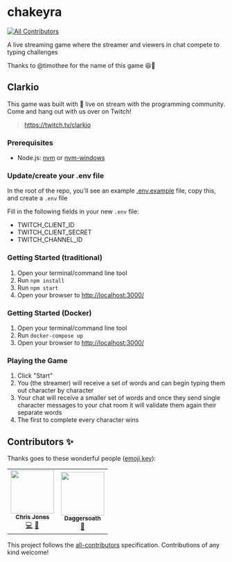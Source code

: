 # chakeyra
<!-- ALL-CONTRIBUTORS-BADGE:START - Do not remove or modify this section -->
[![All Contributors](https://img.shields.io/badge/all_contributors-2-orange.svg?style=flat-square)](#contributors-)
<!-- ALL-CONTRIBUTORS-BADGE:END -->
A live streaming game where the streamer and viewers in chat compete to typing challenges

Thanks to @timothee for the name of this game 😆🙏

## Clarkio
This game was built with 💙 live on stream with the programming community. Come and hang out with us over on Twitch!

> https://twitch.tv/clarkio


### Prerequisites

- Node.js: [nvm](https://github.com/nvm-sh/nvm) or [nvm-windows](https://github.com/coreybutler/nvm-windows)

### Update/create your .env file

In the root of the repo, you'll see an example [.env.example](.env.example) file, copy this, and create a `.env` file

Fill in the following fields in your new `.env` file:

- TWITCH_CLIENT_ID
- TWITCH_CLIENT_SECRET
- TWITCH_CHANNEL_ID

### Getting Started (traditional)

1. Open your terminal/command line tool
1. Run `npm install`
1. Run `npm start`
1. Open your browser to [http://localhost:3000/](http://localhost:3000/)

### Getting Started (Docker)
1. Open your terminal/command line tool
1. Run `docker-compose up`
1. Open your browser to [http://localhost:3000/](http://localhost:3000/)

### Playing the Game

1. Click "Start"
1. You (the streamer) will receive a set of words and can begin typing them out character by character
1. Your chat will receive a smaller set of words and once they send single character messages to your chat room it will validate them again their separate words
1. The first to complete every character wins

## Contributors ✨

Thanks goes to these wonderful people ([emoji key](https://allcontributors.org/docs/en/emoji-key)):

<!-- ALL-CONTRIBUTORS-LIST:START - Do not remove or modify this section -->
<!-- prettier-ignore-start -->
<!-- markdownlint-disable -->
<table>
  <tr>
    <td align="center"><a href="https://c-j.tech"><img src="https://avatars0.githubusercontent.com/u/3969086?v=4?s=100" width="100px;" alt=""/><br /><sub><b>Chris Jones</b></sub></a><br /><a href="https://github.com/clarkio/chakeyra/commits?author=cmjchrisjones" title="Code">💻</a> <a href="#ideas-cmjchrisjones" title="Ideas, Planning, & Feedback">🤔</a></td>
    <td align="center"><a href="https://github.com/Daggersoath"><img src="https://avatars1.githubusercontent.com/u/9066690?v=4?s=100" width="100px;" alt=""/><br /><sub><b>Daggersoath</b></sub></a><br /><a href="#ideas-Daggersoath" title="Ideas, Planning, & Feedback">🤔</a></td>
  </tr>
</table>

<!-- markdownlint-restore -->
<!-- prettier-ignore-end -->

<!-- ALL-CONTRIBUTORS-LIST:END -->

This project follows the [all-contributors](https://github.com/all-contributors/all-contributors) specification. Contributions of any kind welcome!